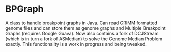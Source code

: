 # BPGraph
A class to handle breakpoint graphs in Java. 
Can read GRIMM formatted genome files and can store them as genome graphs and Multiple Breakpoint Graphs (requires Google Guava). 
Now also contains a fork of DCJStream (which is in turn a fork of ASMedian) to solve the Genome Median Problem exactly. This functionality is a work in progress and being tweaked. 
